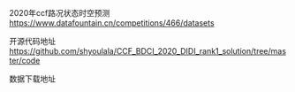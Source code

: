 2020年ccf路况状态时空预测
https://www.datafountain.cn/competitions/466/datasets

开源代码地址
https://github.com/shyoulala/CCF_BDCI_2020_DIDI_rank1_solution/tree/master/code

数据下载地址
